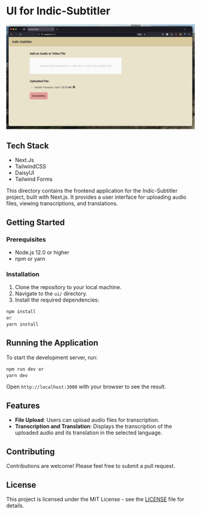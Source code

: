 # UI for Indic-Subtitler

![ScreenShot](screenshot.png)


## Tech Stack

- Next.Js
- TailwindCSS
- DaisyUI
- Tailwind Forms

This directory contains the frontend application for the Indic-Subtitler project, built with Next.js. It provides a user interface for uploading audio files, viewing transcriptions, and translations.

## Getting Started

### Prerequisites

- Node.js 12.0 or higher
- npm or yarn

### Installation

1. Clone the repository to your local machine.
2. Navigate to the `ui/` directory.
3. Install the required dependencies:


```bash
npm install
or
yarn install
```


## Running the Application

To start the development server, run:

```bash
npm run dev or
yarn dev
```


Open `http://localhost:3000` with your browser to see the result.

## Features

- **File Upload**: Users can upload audio files for transcription.
- **Transcription and Translation**: Displays the transcription of the uploaded audio and its translation in the selected language.

## Contributing

Contributions are welcome! Please feel free to submit a pull request.

## License

This project is licensed under the MIT License - see the [LICENSE](../LICENSE) file for details.
